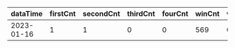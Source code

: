 |dataTime|firstCnt|secondCnt|thirdCnt|fourCnt|winCnt|vrate|wrate|
|-|-|-|-|-|-|-|-|
|2023-01-16|1|1|0|0|569|0%|0%|